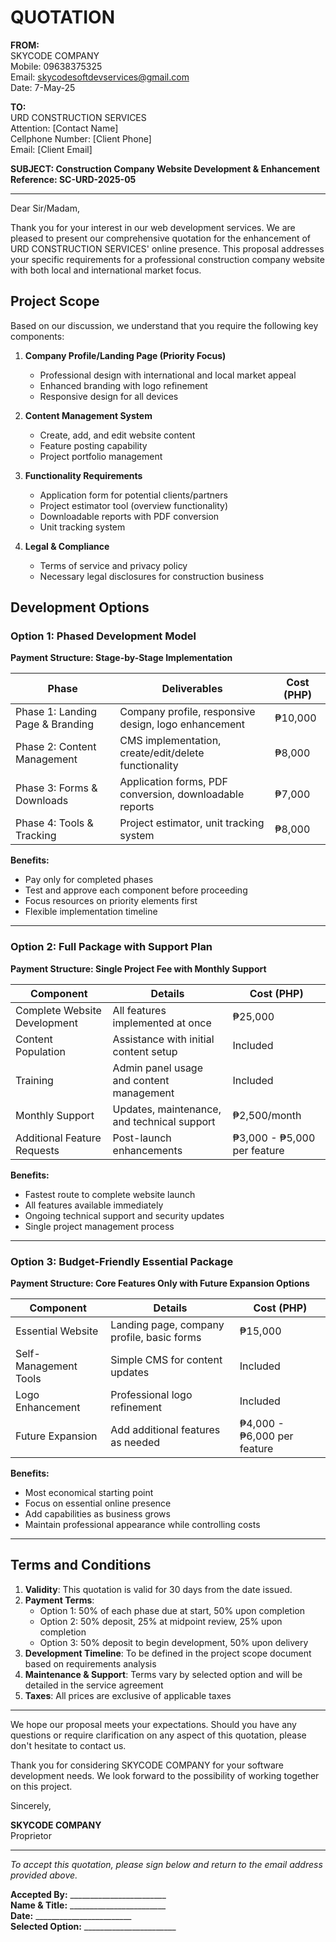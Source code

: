 # QUOTATION

**FROM:**  
SKYCODE COMPANY  
Mobile: 09638375325  
Email: skycodesoftdevservices@gmail.com  
Date: 7-May-25

**TO:**  
URD CONSTRUCTION SERVICES  
Attention: [Contact Name]  
Cellphone Number: [Client Phone]  
Email: [Client Email]

**SUBJECT: Construction Company Website Development & Enhancement**  
**Reference: SC-URD-2025-05**

---

Dear Sir/Madam,

Thank you for your interest in our web development services. We are pleased to present our comprehensive quotation for the enhancement of URD CONSTRUCTION SERVICES' online presence. This proposal addresses your specific requirements for a professional construction company website with both local and international market focus.

## Project Scope

Based on our discussion, we understand that you require the following key components:

1. **Company Profile/Landing Page (Priority Focus)**
   - Professional design with international and local market appeal
   - Enhanced branding with logo refinement
   - Responsive design for all devices

2. **Content Management System**
   - Create, add, and edit website content
   - Feature posting capability
   - Project portfolio management

3. **Functionality Requirements**
   - Application form for potential clients/partners
   - Project estimator tool (overview functionality)
   - Downloadable reports with PDF conversion
   - Unit tracking system

4. **Legal & Compliance**
   - Terms of service and privacy policy
   - Necessary legal disclosures for construction business

## Development Options

### Option 1: Phased Development Model
**Payment Structure: Stage-by-Stage Implementation**

| Phase | Deliverables | Cost (PHP) |
|-----------|---------|------------|
| Phase 1: Landing Page & Branding | Company profile, responsive design, logo enhancement | ₱10,000 |
| Phase 2: Content Management | CMS implementation, create/edit/delete functionality | ₱8,000 |
| Phase 3: Forms & Downloads | Application forms, PDF conversion, downloadable reports | ₱7,000 |
| Phase 4: Tools & Tracking | Project estimator, unit tracking system | ₱8,000 |

**Benefits:**
- Pay only for completed phases
- Test and approve each component before proceeding
- Focus resources on priority elements first
- Flexible implementation timeline

---

### Option 2: Full Package with Support Plan
**Payment Structure: Single Project Fee with Monthly Support**

| Component | Details | Cost (PHP) |
|-----------|---------|------------|
| Complete Website Development | All features implemented at once | ₱25,000 |
| Content Population | Assistance with initial content setup | Included |
| Training | Admin panel usage and content management | Included |
| Monthly Support | Updates, maintenance, and technical support | ₱2,500/month |
| Additional Feature Requests | Post-launch enhancements | ₱3,000 - ₱5,000 per feature |

**Benefits:**
- Fastest route to complete website launch
- All features available immediately
- Ongoing technical support and security updates
- Single project management process

---

### Option 3: Budget-Friendly Essential Package
**Payment Structure: Core Features Only with Future Expansion Options**

| Component | Details | Cost (PHP) |
|-----------|---------|------------|
| Essential Website | Landing page, company profile, basic forms | ₱15,000 |
| Self-Management Tools | Simple CMS for content updates | Included |
| Logo Enhancement | Professional logo refinement | Included |
| Future Expansion | Add additional features as needed | ₱4,000 - ₱6,000 per feature |

**Benefits:**
- Most economical starting point
- Focus on essential online presence
- Add capabilities as business grows
- Maintain professional appearance while controlling costs

---

## Terms and Conditions

1. **Validity**: This quotation is valid for 30 days from the date issued.
2. **Payment Terms**: 
   - Option 1: 50% of each phase due at start, 50% upon completion
   - Option 2: 50% deposit, 25% at midpoint review, 25% upon completion
   - Option 3: 50% deposit to begin development, 50% upon delivery
3. **Development Timeline**: To be defined in the project scope document based on requirements analysis
4. **Maintenance & Support**: Terms vary by selected option and will be detailed in the service agreement
5. **Taxes**: All prices are exclusive of applicable taxes

---

We hope our proposal meets your expectations. Should you have any questions or require clarification on any aspect of this quotation, please don't hesitate to contact us.

Thank you for considering SKYCODE COMPANY for your software development needs. We look forward to the possibility of working together on this project.

Sincerely,

**SKYCODE COMPANY**  
Proprietor

---

*To accept this quotation, please sign below and return to the email address provided above.*

**Accepted By:** ________________________  
**Name & Title:** ________________________  
**Date:** ________________________  
**Selected Option:** _______________________
